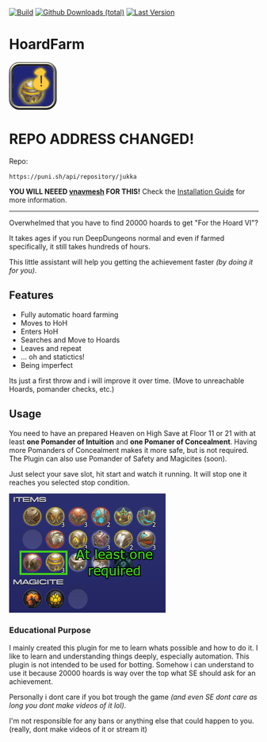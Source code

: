 [![Build](https://github.com/Jukkales/HoardFarm/actions/workflows/build-plugin.yml/badge.svg)](https://github.com/Jukkales/HoardFarm/actions/workflows/build-plugin.yml)
[![Github Downloads (total)](https://img.shields.io/github/downloads/Jukkales/HoardFarm/total.svg)]()
[![Last Version](https://img.shields.io/github/v/release/Jukkales/HoardFarm)]()

# HoardFarm

![image](icon.png)

# REPO ADDRESS CHANGED!

Repo:
```
https://puni.sh/api/repository/jukka
```
**YOU WILL NEEED [vnavmesh](https://github.com/awgil/ffxiv_navmesh) FOR THIS!**
Check the [Installation Guide](https://github.com/Jukkales/HoardFarm/blob/main/INSTALL.md) for more information.

---

Overwhelmed that you have to find 20000 hoards to get "For the Hoard VI"?

It takes ages if you run DeepDungeons normal and even if farmed specifically, it still takes hundreds of hours.

This little assistant will help you getting the achievement faster _(by doing it for you)_.

## Features
- Fully automatic hoard farming
- Moves to HoH
- Enters HoH
- Searches and Move to Hoards
- Leaves and repeat
- ... oh and statictics!
- Being imperfect

Its just a first throw and i will improve it over time. (Move to unreachable Hoards, pomander checks, etc.)

## Usage

You need to have an prepared Heaven on High Save at Floor 11 or 21 with at least **one Pomander of Intuition** and **one Pomaner of Concealment**.
Having more Pomanders of Concealment makes it more safe, but is not required. The Plugin can also use Pomander of Safety and Magicites (soon).

Just select your save slot, hit start and watch it running. It will stop one it reaches you selected stop condition.

![image](images/pomander.png)

### Educational Purpose

I mainly created this plugin for me to learn whats possible and how to do it. 
I like to learn and understanding things deeply, especially automation.
This plugin is not intended to be used for botting.
Somehow i can understand to use it because 20000 hoards is way over the top what SE should ask for an achievement.

Personally i dont care if you bot trough the game _(and even SE dont care as long you dont make videos of it lol)_.

I'm not responsible for any bans or anything else that could happen to you. (really, dont make videos of it or stream it)
